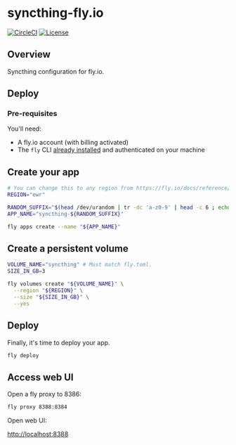 # syncthing-fly.io

[![CircleCI](https://circleci.com/gh/mtlynch/syncthing-fly.io.svg?style=svg)](https://circleci.com/gh/mtlynch/syncthing-fly.io)
[![License](http://img.shields.io/:license-mit-blue.svg?style=flat-square)](LICENSE)

## Overview

Syncthing configuration for fly.io.

## Deploy

### Pre-requisites

You'll need:

- A fly.io account (with billing activated)
- The `fly` CLI [already installed](https://fly.io/docs/getting-started/installing-flyctl/) and authenticated on your machine

## Create your app

```bash
# You can change this to any region from https://fly.io/docs/reference/regions/
REGION="ewr"

RANDOM_SUFFIX="$(head /dev/urandom | tr -dc 'a-z0-9' | head -c 6 ; echo '')"
APP_NAME="syncthing-${RANDOM_SUFFIX}"

fly apps create --name "${APP_NAME}"
```

## Create a persistent volume

```bash
VOLUME_NAME="syncthing" # Must match fly.toml.
SIZE_IN_GB=3

fly volumes create "${VOLUME_NAME}" \
  --region "${REGION}" \
  --size "${SIZE_IN_GB}" \
  --yes
```

## Deploy

Finally, it's time to deploy your app.

```bash
fly deploy
```

## Access web UI


Open a fly proxy to 8386:

```bash
fly proxy 8388:8384
```

Open web UI:

<http://localhost:8388>

